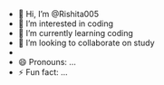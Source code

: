 - 👋 Hi, I’m @Rishita005
- 👀 I’m interested in coding
- 🌱 I’m currently learning coding
- 💞️ I’m looking to collaborate on study
- 
- 😄 Pronouns: ...
- ⚡ Fun fact: ...

<!---
Rishita005/Rishita005 is a ✨ special ✨ repository because its `README.md` (this file) appears on your GitHub profile.
You can click the Preview link to take a look at your changes.
--->
